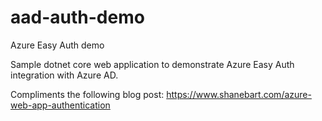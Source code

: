 # aad-auth-demo
Azure Easy Auth demo

Sample dotnet core web application to demonstrate Azure Easy Auth integration with Azure AD.

Compliments the following blog post:
https://www.shanebart.com/azure-web-app-authentication